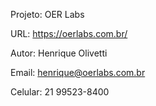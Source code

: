 Projeto: OER Labs

URL: https://oerlabs.com.br/

Autor: Henrique Olivetti

Email: henrique@oerlabs.com.br

Celular: 21 99523-8400
